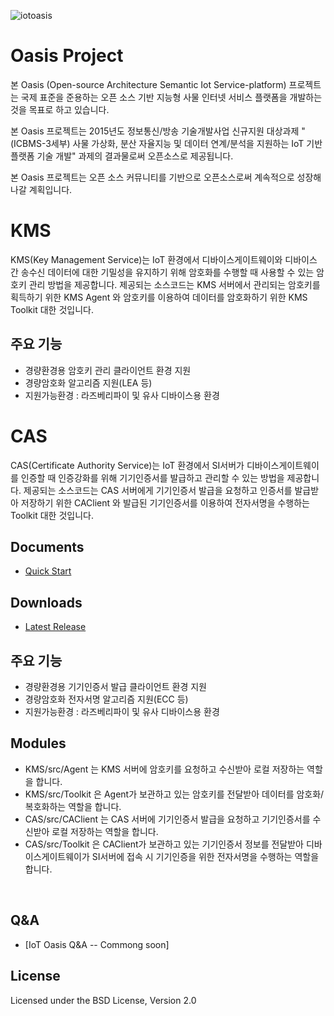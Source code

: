 ![iotoasis](https://github.com/iotoasis/SO/blob/master/logo_oasis_m.png)

# Oasis Project

본 Oasis (Open-source Architecture Semantic Iot Service-platform) 프로젝트는 국제 표준을 준용하는 오픈 소스 기반 지능형 사물 인터넷 서비스 플랫폼을 개발하는 것을 목표로 하고 있습니다.

본 Oasis 프로젝트는 2015년도 정보통신/방송 기술개발사업 신규지원 대상과제 "(ICBMS-3세부) 사물 가상화, 분산 자율지능 및 데이터 연계/분석을 지원하는 IoT 기반 플랫폼 기술 개발" 과제의 결과물로써 오픈소스로 제공됩니다.

본 Oasis 프로젝트는 오픈 소스 커뮤니티를 기반으로 오픈소스로써 계속적으로 성장해 나갈 계획입니다.

# KMS

KMS(Key Management Service)는 IoT 환경에서 디바이스게이트웨이와 디바이스 간 송수신 데이터에 대한 기밀성을 유지하기 위해 암호화를 수행할 때 사용할 수 있는 암호키 관리 방법을 제공합니다.
제공되는 소스코드는 KMS 서버에서 관리되는 암호키를 획득하기 위한 KMS Agent 와 암호키를 이용하여 데이터를 암호화하기 위한 KMS Toolkit 대한 것입니다.

## 주요 기능
- 경량환경용 암호키 관리 클라이언트 환경 지원
- 경량암호화 알고리즘 지원(LEA 등)
- 지원가능환경 : 라즈베리파이 및 유사 디바이스용 환경

# CAS

CAS(Certificate Authority Service)는 IoT 환경에서 SI서버가 디바이스게이트웨이를 인증할 때 인증강화를 위해 기기인증서를 발급하고 관리할 수 있는 방법을 제공합니다.
제공되는 소스코드는 CAS 서버에게 기기인증서 발급을 요청하고 인증서를 발급받아 저장하기 위한 CAClient 와 발급된 기기인증서를 이용하여 전자서명을 수행하는 Toolkit 대한 것입니다.

## Documents
- [Quick Start](./sec-doc/quick-start.md)

## Downloads
- [Latest Release](https://github.com/iotoasis/SEC/releases)
 
## 주요 기능
- 경량환경용 기기인증서 발급 클라이언트 환경 지원
- 경량암호화 전자서명 알고리즘 지원(ECC 등)
- 지원가능환경 : 라즈베리파이 및 유사 디바이스용 환경


## Modules
- KMS/src/Agent 는 KMS 서버에 암호키를 요청하고 수신받아 로컬 저장하는 역할을 합니다. 
- KMS/src/Toolkit 은 Agent가 보관하고 있는 암호키를 전달받아 데이터를 암호화/복호화하는 역할을 합니다.
- CAS/src/CAClient 는 CAS 서버에 기기인증서 발급을 요청하고 기기인증서를 수신받아 로컬 저장하는 역할을 합니다. 
- CAS/src/Toolkit 은 CAClient가 보관하고 있는 기기인증서 정보를 전달받아 디바이스게이트웨이가 SI서버에 접속 시 기기인증을 위한 전자서명을 수행하는 역할을 합니다.
<br>

## Q&A
 - [IoT Oasis Q&A -- Commong soon]

## License
Licensed under the BSD License, Version 2.0
<br>



